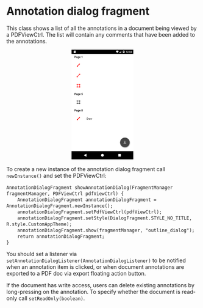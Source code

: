 # Annotation dialog fragment

This class shows a list of all the annotations in a document being viewed by a PDFViewCtrl. The list will contain any comments that have been added to the annotations.

<p align="center"><img src="img/annotations.png?raw=true" width="32%"></p>

To create a new instance of the annotation dialog fragment call `newInstance()` and set the PDFViewCtrl: 
```android
AnnotationDialogFragment showAnnotationDialog(FragmentManager fragmentManager, PDFViewCtrl pdfViewCtrl) {
    AnnotationDialogFragment annotationDialogFragment = AnnotationDialogFragment.newInstance();
    annotationDialogFragment.setPdfViewCtrl(pdfViewCtrl);
    annotationDialogFragment.setStyle(DialogFragment.STYLE_NO_TITLE, R.style.CustomAppTheme);
    annotationDialogFragment.show(fragmentManager, "outline_dialog");
    return annotationDialogFragment;
}
```

You should set a listener via `setAnnotationDialogListener(AnnotationDialogListener)` to be notified when an annotation item is clicked, or when document annotations are exported to a PDF doc via export floating action button.

If the document has write access, users can delete existing annotations by long-pressing on the annotation. To specify whether the document is read-only call `setReadOnly(boolean)`.

